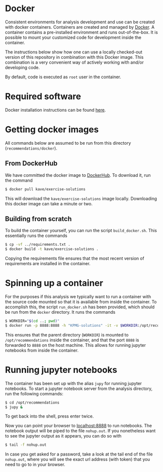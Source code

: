 # Docker

Consistent environments for analysis development and use can be created with docker containers. Containers are created and managed by [Docker](https://www.docker.com/). A container contains a pre-installed environment and runs out-of-the-box.  It is possible to mount your customized code for development inside the container.

The instructions below show how one can use a locally checked-out version of this repository in combination with this Docker image. This combination is a very convenient way of actively working with and/or developing code.

By default, code is executed as `root` user in the container. 

# Required software

Docker installation instructions can be found [here](https://docs.docker.com/install/).

# Getting docker images

All commands below are assumed to be run from this directory (`recommendations/docker`).

## From DockerHub

We have committed the docker image to [DockerHub](https://hub.docker.com/r/kave/exercise-solutions/). To download it, run the command

```bash
$ docker pull kave/exercise-solutions
```

This will download the `kave/exercise-solutions` image locally. Downloading this docker image can take a minute or two.

## Building from scratch
To build the container yourself, you can run the script `build_docker.sh`. This essentially runs the commands

```bash
$ cp -vf ../requirements.txt .
$ docker build -t kave/exercise-solutions .
```

Copying the requirements file ensures that the most recent version of requirements are installed in the container.

# Spinning up a container

For the purposes if this analysis we typically want to run a container with the source code mounted so that it is available from inside the container. To accomplish this, the script `run_docker.sh` has been provided, which should be run from the `docker` directory. It runs the commands

```bash
$ WORKDIR="$(cd ..; pwd)"
$ docker run -p 8888:8888 -h "KPMG-solutions" -it -v $WORKDIR:/opt/recommendations kave/exercise-solutions
```

This ensures that the parent directory (`WORKDIR`) is mounted to `/opt/recommendations` inside the container, and that the port `8888` is forwarded to `8888` on the host machine. This allows for running jupyter notebooks from inside the container. 

# Running jupyter notebooks

The container has been set up with the alias `jupy` for running jupyter notebooks. To start a jupyter notebook server from the analysis directory, run the following commands:

```bash
$ cd /opt/recommendations
$ jupy &
```

To get back into the shell, press enter twice.

Now you can point your browser to [localhost:8888](http://localhost:8888/) to run notebooks. The notebook output will be piped to the file `nohup.out`. If you nonetheless want to see the jupyter output as it appears, you can do so with

```bash
$ tail -f nohup.out
```

In case you get asked for a password, take a look at the tail end of the file ``nohup.out``, where you will see the exact url address (with token) that you need to go to
in your browser.

